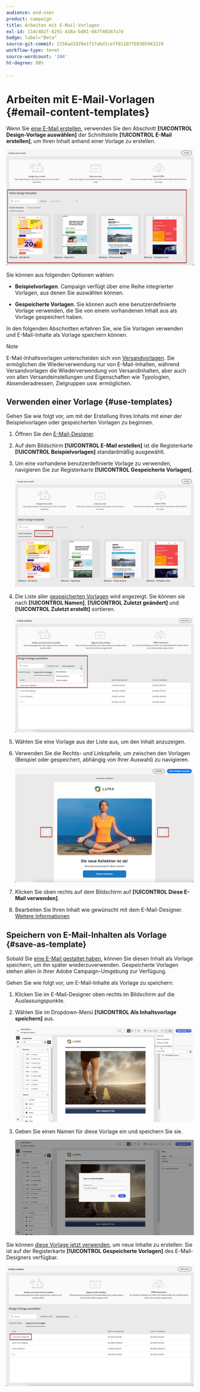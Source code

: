 ```yaml
---
audience: end-user
product: campaign
title: Arbeiten mit E-Mail-Vorlagen
exl-id: 114c482f-8291-418a-bd81-667f40267a7d
badge: label="Beta"
source-git-commit: 2156ad1929e1f17abd1ceff81107fb9305943219
workflow-type: tm+mt
source-wordcount: '344'
ht-degree: 88%

---
```


# Arbeiten mit E-Mail-Vorlagen {#email-content-templates}

Wenn Sie [eine E-Mail erstellen](../email/create-email.md), verwenden Sie den Abschnitt **[!UICONTROL Design-Vorlage auswählen]** der Schnittstelle **[!UICONTROL E-Mail erstellen]**, um Ihren Inhalt anhand einer Vorlage zu erstellen.

![](assets/email_designer-templates.png)

Sie können aus folgenden Optionen wählen:

* **Beispielvorlagen**. Campaign verfügt über eine Reihe integrierter Vorlagen, aus denen Sie auswählen können.

* **Gespeicherte Vorlagen**. Sie können auch eine benutzerdefinierte Vorlage verwenden, die Sie von einem vorhandenen Inhalt aus als Vorlage gespeichert haben.

In den folgenden Abschnitten erfahren Sie, wie Sie Vorlagen verwenden und E-Mail-Inhalte als Vorlage speichern können.

>[!NOTE]
>
>E-Mail-Inhaltsvorlagen unterscheiden sich von [Versandvorlagen](../msg/delivery-template.md). Sie ermöglichen die Wiederverwendung nur von E-Mail-Inhalten, während Versandvorlagen die Wiederverwendung von Versandinhalten, aber auch von allen Versandeinstellungen und Eigenschaften wie Typologien, Absenderadressen, Zielgruppen usw. ermöglichen.

## Verwenden einer Vorlage {#use-templates}

Gehen Sie wie folgt vor, um mit der Erstellung Ihres Inhalts mit einer der Beispielvorlagen oder gespeicherten Vorlagen zu beginnen.

1. Öffnen Sie den [E-Mail-Designer](create-email-content.md).

1. Auf dem Bildschirm **[!UICONTROL E-Mail erstellen]** ist die Registerkarte **[!UICONTROL Beispielvorlagen]** standardmäßig ausgewählt.

1. Um eine vorhandene benutzerdefinierte Vorlage zu verwenden, navigieren Sie zur Registerkarte **[!UICONTROL Gespeicherte Vorlagen]**.

   ![](assets/email_designer-saved-templates-tab.png)

1. Die Liste aller [gespeicherten Vorlagen](#save-as-template) wird angezeigt. Sie können sie nach **[!UICONTROL Namen]**, **[!UICONTROL Zuletzt geändert]** und **[!UICONTROL Zuletzt erstellt]** sortieren.

   ![](assets/email_designer-saved-templates.png)

1. Wählen Sie eine Vorlage aus der Liste aus, um den Inhalt anzuzeigen.

1. Verwenden Sie die Rechts- und Linkspfeile, um zwischen den Vorlagen (Beispiel oder gespeichert, abhängig von Ihrer Auswahl) zu navigieren.

   ![](assets/email_designer-saved-templates-navigate.png)

1. Klicken Sie oben rechts auf dem Bildschirm auf **[!UICONTROL Diese E-Mail verwenden]**.

1. Bearbeiten Sie Ihren Inhalt wie gewünscht mit dem E-Mail-Designer. [Weitere Informationen](create-email-content.md)

## Speichern von E-Mail-Inhalten als Vorlage {#save-as-template}

Sobald Sie [eine E-Mail gestaltet haben](create-email-content.md), können Sie diesen Inhalt als Vorlage speichern, um ihn später wiederzuverwenden. Gespeicherte Vorlagen stehen allen in Ihrer Adobe Campaign-Umgebung zur Verfügung.

Gehen Sie wie folgt vor, um E-Mail-Inhalte als Vorlage zu speichern:

1. Klicken Sie im E-Mail-Designer oben rechts im Bildschirm auf die Auslassungspunkte.

1. Wählen Sie im Dropdown-Menü **[!UICONTROL Als Inhaltsvorlage speichern]** aus.

   ![](assets/email_designer-save-template.png)

1. Geben Sie einen Namen für diese Vorlage ein und speichern Sie sie.

   ![](assets/email_designer-template-name.png)

Sie können [diese Vorlage jetzt verwenden](#use-templates), um neue Inhalte zu erstellen: Sie ist auf der Registerkarte **[!UICONTROL Gespeicherte Vorlagen]** des E-Mail-Designers verfügbar.

![](assets/email_designer-saved-template.png)
